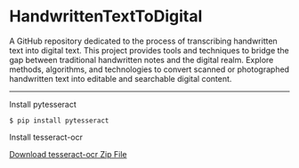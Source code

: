 # HandwrittenTextToDigital
A GitHub repository dedicated to the process of transcribing handwritten text into digital text. This project provides tools and techniques to bridge the gap between traditional handwritten notes and the digital realm. Explore methods, algorithms, and technologies to convert scanned or photographed handwritten text into editable and searchable digital content. 

-------------------------------------------------------------------------------------------------------------------------------------------------------------------------------------------------------

Install pytesseract

```
$ pip install pytesseract
```

Install tesseract-ocr

[Download tesseract-ocr Zip File](https://github.com/UB-Mannheim/tesseract/wiki)